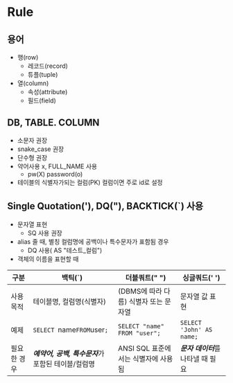 # Rule

## 용어
- 행(row)
	- 레코드(record)
	- 튜플(tuple)
- 열(column)
	- 속성(attribute)
	- 필드(field)

## DB, TABLE. COLUMN
- 소문자 권장
- snake_case 권장
- 단수형 권장
- 약어사용 x, FULL_NAME 사용
	- pw(X) password(o)
- 테이블의 식별자가되는 컬럼(PK) 컬럼이면 주로 id로 설정

## Single Quotation('), DQ("), BACKTICK(\`) 사용
- 문자열 표현
	- SQ 사용 권장
- alias 줄 때, 별칭 컬럼명에 공백이나 특수문자가 표함됨 경우
	- DQ 사용( AS "테스트_컬럼")
- 객체의 이름을 표현할 때

| 구분     | 백틱(\`)                           | 더블쿼트(" ")                    | 싱글쿼드(' ')                |
| ------ | -------------------------------- | ---------------------------- | ------------------------ |
| 사용 목적  | 테이블명, 컬럼명(식별자)                   | (DBMS에 따라 다름) 식별자 또는 문자열     | 문자열 값 표현                 |
| 예제     | `SELECT `name` FROM `user`;`     | `SELECT "name" FROM "user";` | `SELECT 'John' AS name;` |
| 필요한 경우 | ***예약어, 공백, 특수문자***가 포함된 테이블/컬럼명 | ANSI SQL 표준에서는 식별자에 사용됨      | ***문자 데이터***를 나타낼 때 필요   |

